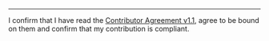 

______________________________________
I confirm that I have read the [Contributor Agreement v1.1](https://github.com/tegonal/gt/blob/v1.1.0/.github/Contributor%20Agreement.txt), agree to be bound on them and confirm that my contribution is compliant.
